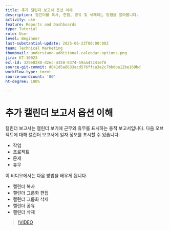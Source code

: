 ```yaml
---
title: 추가 캘린더 보고서 옵션 이해
description: 캘린더를 복사, 편집, 공유 및 삭제하는 방법을 알아봅니다.
activity: use
feature: Reports and Dashboards
type: Tutorial
role: User
level: Beginner
last-substantial-update: 2025-06-23T00:00:00Z
team: Technical Marketing
thumbnail: understand-additional-calendar-options.png
jira: KT-10023
exl-id: 329e8288-d2ec-4350-8374-59aa47241ef8
source-git-commit: d041d5a8633acd576ffca3e2c7bbdba12be169bd
workflow-type: tm+mt
source-wordcount: '80'
ht-degree: 100%

---
```


# 추가 캘린더 보고서 옵션 이해

캘린더 보고서는 캘린더 보기에 근무와 휴무를 표시하는 동적 보고서입니다. 다음 오브젝트에 대해 캘린더 보고서에 일자 정보를 표시할 수 있습니다.

* 작업
* 프로젝트
* 문제
* 휴무

이 비디오에서는 다음 방법을 배우게 됩니다.

* 캘린더 복사
* 캘린더 그룹화 편집
* 캘린더 그룹화 삭제
* 캘린더 공유
* 캘린더 삭제

>[!VIDEO](https://video.tv.adobe.com/v/3423530/?quality=12&learn=on&enablevpops)
